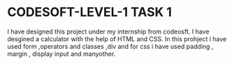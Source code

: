 # CODESOFT-LEVEL-1 TASK 1
I have designed this project under my internship from codeosft.
I have desgined a calculator with the help of HTML and CSS.
In this prohject i have used form ,operators and classes ,div and for css i have used padding , margin , display input and manyother.
